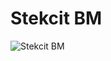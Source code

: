 # Stekcit BM
![Stekcit BM](https://github.com/andrewkimjoseph/stekcit-bm/assets/91619206/d8a167e4-7a95-4c77-a242-95391e3e49e0)
